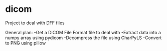 # dicom
Project to deal with DFF files

General plan:
-Get a DICOM File Format file to deal with
-Extract data into a numpy array using pydicom
-Decompress the file using CharPyLS
-Convert to PNG using pillow

